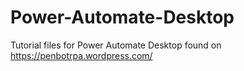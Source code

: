 # Power-Automate-Desktop
Tutorial files for Power Automate Desktop found on https://penbotrpa.wordpress.com/
